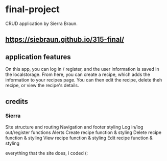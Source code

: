 # final-project

CRUD application by Sierra Braun.

## https://siebraun.github.io/315-final/

## application features

On this app, you can log in / register, and the user information is saved in the localstorage. From here, you can create a recipe, which adds the information to your recipes page. You can then edit the recipe, delete theh recipe, or view the recipe's details. 

## credits

### Sierra

Site structure and routing
Navigation and footer styling
Log in/log out/register functions
Alerts
Create recipe function & styling
Delete recipe function & styling
View recipe function & styling 
Edit recipe function & styling

everything that the site does, i coded (:

